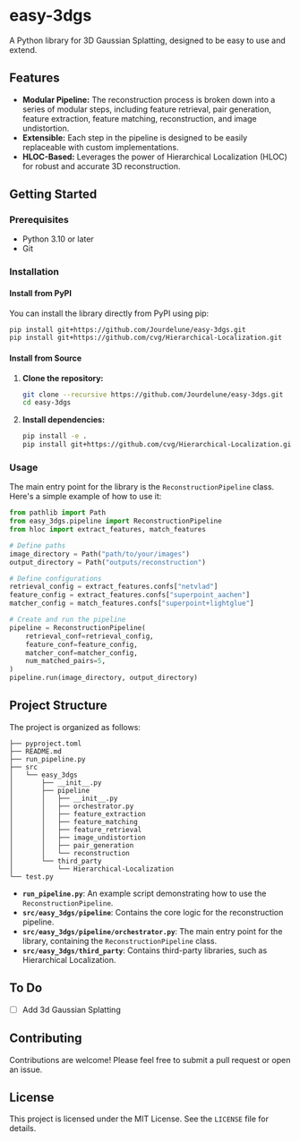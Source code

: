 # easy-3dgs

A Python library for 3D Gaussian Splatting, designed to be easy to use and extend.

## Features

- **Modular Pipeline:** The reconstruction process is broken down into a series of modular steps, including feature retrieval, pair generation, feature extraction, feature matching, reconstruction, and image undistortion.
- **Extensible:** Each step in the pipeline is designed to be easily replaceable with custom implementations.
- **HLOC-Based:** Leverages the power of Hierarchical Localization (HLOC) for robust and accurate 3D reconstruction.

## Getting Started

### Prerequisites

- Python 3.10 or later
- Git

### Installation

#### Install from PyPI
You can install the library directly from PyPI using pip:

```bash
pip install git+https://github.com/Jourdelune/easy-3dgs.git
pip install git+https://github.com/cvg/Hierarchical-Localization.git
```

#### Install from Source

1. **Clone the repository:**

   ```bash
   git clone --recursive https://github.com/Jourdelune/easy-3dgs.git
   cd easy-3dgs
   ```

2. **Install dependencies:**

   ```bash
   pip install -e .
   pip install git+https://github.com/cvg/Hierarchical-Localization.git
   ```

### Usage

The main entry point for the library is the `ReconstructionPipeline` class. Here's a simple example of how to use it:

```python
from pathlib import Path
from easy_3dgs.pipeline import ReconstructionPipeline
from hloc import extract_features, match_features

# Define paths
image_directory = Path("path/to/your/images")
output_directory = Path("outputs/reconstruction")

# Define configurations
retrieval_config = extract_features.confs["netvlad"]
feature_config = extract_features.confs["superpoint_aachen"]
matcher_config = match_features.confs["superpoint+lightglue"]

# Create and run the pipeline
pipeline = ReconstructionPipeline(
    retrieval_conf=retrieval_config,
    feature_conf=feature_config,
    matcher_conf=matcher_config,
    num_matched_pairs=5,
)
pipeline.run(image_directory, output_directory)
```

## Project Structure

The project is organized as follows:

```
├── pyproject.toml
├── README.md
├── run_pipeline.py
├── src
│   └── easy_3dgs
│       ├── __init__.py
│       ├── pipeline
│       │   ├── __init__.py
│       │   ├── orchestrator.py
│       │   ├── feature_extraction
│       │   ├── feature_matching
│       │   ├── feature_retrieval
│       │   ├── image_undistortion
│       │   ├── pair_generation
│       │   └── reconstruction
│       └── third_party
│           └── Hierarchical-Localization
└── test.py
```

- **`run_pipeline.py`**: An example script demonstrating how to use the `ReconstructionPipeline`.
- **`src/easy_3dgs/pipeline`**: Contains the core logic for the reconstruction pipeline.
- **`src/easy_3dgs/pipeline/orchestrator.py`**: The main entry point for the library, containing the `ReconstructionPipeline` class.
- **`src/easy_3dgs/third_party`**: Contains third-party libraries, such as Hierarchical Localization.

## To Do 

- [ ] Add 3d Gaussian Splatting

## Contributing

Contributions are welcome! Please feel free to submit a pull request or open an issue.

## License

This project is licensed under the MIT License. See the `LICENSE` file for details.
